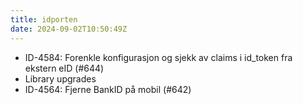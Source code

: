 ```yaml
---
title: idporten
date: 2024-09-02T10:50:49Z
---
```

- ID-4584: Forenkle konfigurasjon og sjekk av claims i id_token fra ekstern eID (#644)
- Library upgrades
- ID-4564: Fjerne BankID på mobil (#642)

